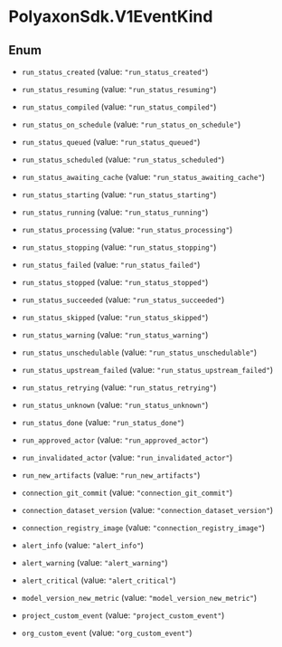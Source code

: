 # PolyaxonSdk.V1EventKind

## Enum


* `run_status_created` (value: `"run_status_created"`)

* `run_status_resuming` (value: `"run_status_resuming"`)

* `run_status_compiled` (value: `"run_status_compiled"`)

* `run_status_on_schedule` (value: `"run_status_on_schedule"`)

* `run_status_queued` (value: `"run_status_queued"`)

* `run_status_scheduled` (value: `"run_status_scheduled"`)

* `run_status_awaiting_cache` (value: `"run_status_awaiting_cache"`)

* `run_status_starting` (value: `"run_status_starting"`)

* `run_status_running` (value: `"run_status_running"`)

* `run_status_processing` (value: `"run_status_processing"`)

* `run_status_stopping` (value: `"run_status_stopping"`)

* `run_status_failed` (value: `"run_status_failed"`)

* `run_status_stopped` (value: `"run_status_stopped"`)

* `run_status_succeeded` (value: `"run_status_succeeded"`)

* `run_status_skipped` (value: `"run_status_skipped"`)

* `run_status_warning` (value: `"run_status_warning"`)

* `run_status_unschedulable` (value: `"run_status_unschedulable"`)

* `run_status_upstream_failed` (value: `"run_status_upstream_failed"`)

* `run_status_retrying` (value: `"run_status_retrying"`)

* `run_status_unknown` (value: `"run_status_unknown"`)

* `run_status_done` (value: `"run_status_done"`)

* `run_approved_actor` (value: `"run_approved_actor"`)

* `run_invalidated_actor` (value: `"run_invalidated_actor"`)

* `run_new_artifacts` (value: `"run_new_artifacts"`)

* `connection_git_commit` (value: `"connection_git_commit"`)

* `connection_dataset_version` (value: `"connection_dataset_version"`)

* `connection_registry_image` (value: `"connection_registry_image"`)

* `alert_info` (value: `"alert_info"`)

* `alert_warning` (value: `"alert_warning"`)

* `alert_critical` (value: `"alert_critical"`)

* `model_version_new_metric` (value: `"model_version_new_metric"`)

* `project_custom_event` (value: `"project_custom_event"`)

* `org_custom_event` (value: `"org_custom_event"`)


